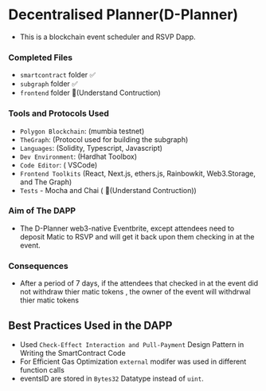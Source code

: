 # Decentralised Planner(D-Planner)

- This is a blockchain event scheduler and RSVP Dapp. 

### Completed Files
- `smartcontract` folder ✅
- `subgraph` folder ✅
- `frontend` folder  🚧(Understand Contruction)

### Tools and Protocols Used
- `Polygon Blockchain`: (mumbia testnet)
- `TheGraph`: (Protocol used for building the subgraph)
- `Languages`: (Solidity, Typescript, Javascript)
- `Dev Environment`: (Hardhat Toolbox)
- `Code Editor`: ( VSCode)
- `Frontend Toolkits` (React, Next.js, ethers.js, Rainbowkit, Web3.Storage, and The Graph)
- `Tests` - Mocha and Chai ( 🚧(Understand Contruction))

### Aim of The DAPP
 - The D-Planner web3-native Eventbrite, except attendees need to deposit Matic to RSVP and will get it back upon them checking in at the event.
 
### Consequences
 - After a period of 7 days, if the attendees that checked in at the event did not withdraw thier matic tokens , the owner of the event will withdrwal thier matic tokens
 
## Best Practices Used in the DAPP

- Used `Check-Effect Interaction and Pull-Payment` Design Pattern in Writing the SmartContract Code
- For Efficient Gas Optimization `external` modifer was used in different function calls
- eventsID are stored in `Bytes32` Datatype instead of `uint`.
